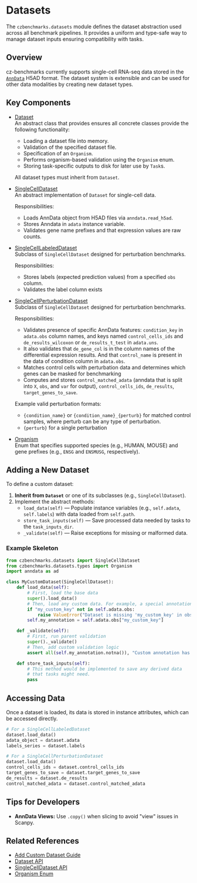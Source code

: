 # Datasets

The `czbenchmarks.datasets` module defines the dataset abstraction used across all benchmark pipelines. It provides a uniform and type-safe way to manage dataset inputs ensuring compatibility with tasks.

## Overview

cz-benchmarks currently supports single-cell RNA-seq data stored in the [`AnnData`](https://anndata.readthedocs.io/en/stable/) H5AD format. The dataset system is extensible and can be used for other data modalities by creating new dataset types.

## Key Components

- [Dataset](../autoapi/czbenchmarks/datasets/dataset/index)  
   An abstract class that provides ensures all concrete classes provide the following functionality:

   - Loading a dataset file into memory.
   - Validation of the specified dataset file.
   - Specification of an `Organism`.
   - Performs organism-based validation using the `Organism` enum.
   - Storing task-specific outputs to disk for later use by `Task`s.

   All dataset types must inherit from `Dataset`.

- [SingleCellDataset](../autoapi/czbenchmarks/datasets/single_cell/index)  
   An abstract implementation of `Dataset` for single-cell data.

   Responsibilities:

   - Loads AnnData object from H5AD files via `anndata.read_h5ad`.
   - Stores Anndata in `adata` instance variable.
   - Validates gene name prefixes and that expression values are raw counts.

- [SingleCellLabeledDataset](../autoapi/czbenchmarks/datasets/single_cell_labeled/index)  
   Subclass of `SingleCellDataset` designed for perturbation benchmarks.

   Responsibilities:

   - Stores labels (expected prediction values) from a specified `obs` column.
   - Validates the label column exists


- [SingleCellPerturbationDataset](../autoapi/czbenchmarks/datasets/single_cell_perturbation/index)  
   Subclass of `SingleCellDataset` designed for perturbation benchmarks.

   Responsibilities:

   - Validates presence of specific AnnData features: `condition_key` in `adata.obs` column names, and keys named `control_cells_ids` and `de_results_wilcoxon` or `de_results_t_test` in `adata.uns`.
   - It also validates that `de_gene_col` is in the column names of the differential expression results. And that `control_name` is present in the data of condition column in `adata.obs`.
   - Matches control cells with perturbation data and determines which genes can be masked for benchmarking
   - Computes and stores `control_matched_adata` (anndata that is split into `X`, `obs`, and `var` for output), `control_cells_ids`, `de_results`, `target_genes_to_save`.

   Example valid perturbation formats:

   - ``{condition_name}`` or ``{condition_name}_{perturb}`` for matched control samples, where perturb can be any type of perturbation.
   - ``{perturb}`` for a single perturbation

- [Organism](../autoapi/czbenchmarks/datasets/types/index)  
   Enum that specifies supported species (e.g., HUMAN, MOUSE) and gene prefixes (e.g., `ENSG` and `ENSMUSG`, respectively).

## Adding a New Dataset

To define a custom dataset:

1. **Inherit from `Dataset`** or one of its subclasses (e.g., `SingleCellDataset`).
2. Implement the abstract methods:
    - `load_data(self)` — Populate instance variables (e.g., `self.adata`, `self.labels`) with data loaded from `self.path`.
    - `store_task_inputs(self)` — Save processed data needed by tasks to the `task_inputs_dir`.
    - `_validate(self)` — Raise exceptions for missing or malformed data.


### Example Skeleton

```python
from czbenchmarks.datasets import SingleCellDataset
from czbenchmarks.datasets.types import Organism
import anndata as ad

class MyCustomDataset(SingleCellDataset):
    def load_data(self):
        # First, load the base data
        super().load_data()
        # Then, load any custom data. For example, a special annotation.
        if "my_custom_key" not in self.adata.obs:
            raise ValueError("Dataset is missing 'my_custom_key' in obs.")
        self.my_annotation = self.adata.obs["my_custom_key"]

    def _validate(self):
        # First, run parent validation
        super()._validate()
        # Then, add custom validation logic
        assert all(self.my_annotation.notna()), "Custom annotation has missing values!"

    def store_task_inputs(self):
        # This method would be implemented to save any derived data
        # that tasks might need.
        pass
```

## Accessing Data

Once a dataset is loaded, its data is stored in instance attributes, which can be accessed directly.

```python
# For a SingleCellLabeledDataset
dataset.load_data()
adata_object = dataset.adata
labels_series = dataset.labels

# For a SingleCellPerturbationDataset
dataset.load_data()
control_cells_ids = dataset.control_cells_ids
target_genes_to_save = dataset.target_genes_to_save
de_results = dataset.de_results
control_matched_adata = dataset.control_matched_adata
```

## Tips for Developers

- **AnnData Views:** Use `.copy()` when slicing to avoid "view" issues in Scanpy.

## Related References

- [Add Custom Dataset Guide](../how_to_guides/add_custom_dataset)
- [Dataset API](../autoapi/czbenchmarks/datasets/dataset/index)
- [SingleCellDataset API](../autoapi/czbenchmarks/datasets/single_cell/index)
- [Organism Enum](../autoapi/czbenchmarks/datasets/types/index)


